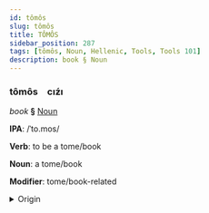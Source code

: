 ```yaml
---
id: tômôs
slug: tômôs
title: TÔMÔS
sidebar_position: 287
tags: [tômôs, Noun, Hellenic, Tools, Tools 101]
description: book § Noun
---
```


### tômôs&emsp;<span kind="abugida">cıƶ́ı</span>

*book* **§** [Noun](../../tags/Noun)

**IPA**: /ˈto.mos/

**Verb**: to be a tome/book

**Noun**: a tome/book

**Modifier**: tome/book-related

<details>
    <summary>Origin</summary>
    Greek τόμος tómos /ˈto.mos/<br/>
    <em>Hellenic Language Family</em>
</details>